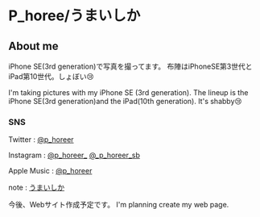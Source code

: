 # P_horee/うまいしか

## About me
 iPhone SE(3rd generation)で写真を撮ってます。
 布陣はiPhoneSE第3世代とiPad第10世代。しょぼい😢

 I'm taking pictures with my iPhone SE (3rd generation).
 The lineup is the iPhone SE(3rd generation)and the iPad(10th generation). It's shabby😢

### SNS

 Twitter : <a href="https://x.com/p_horeer" target="_blank">@p_horeer</a>

 Instagram : <a href="https://www.instagram.com/p_horeer_/" target="_blank">@p_horeer_</a> <a href="https://www.instagram.com/_p_horeer_sb" target="_ blank">@_p_horeer_sb</a>

 Apple Music : <a href="https://music.apple.com/profile/p_horeer" target="_blank">@p_horeer</a>

 note : <a href="https://note.com/p_horeer_/" target="_blank">うまいしか</a>

 今後、Webサイト作成予定です。 I'm planning create my web page.
